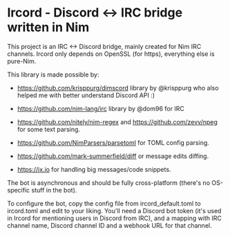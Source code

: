 # Ircord - Discord <-> IRC bridge written in Nim
This project is an IRC <-> Discord bridge, mainly created for Nim IRC channels.
Ircord only depends on OpenSSL (for https), everything else is pure-Nim.

This library is made possible by:

- https://github.com/krisppurg/dimscord library by @krisppurg who also helped me with better understand Discord API :)

- https://github.com/nim-lang/irc library by @dom96 for IRC

- https://github.com/nitely/nim-regex and https://github.com/zevv/npeg for some text parsing.

- https://github.com/NimParsers/parsetoml for TOML config parsing.

- https://github.com/mark-summerfield/diff or message edits diffing.

- https://ix.io for handling big messages/code snippets.


The bot is asynchronous and should be fully cross-platform (there's no OS-specific stuff in the bot).

To configure the bot, copy the config file from ircord_default.toml to ircord.toml and edit to your liking.
You'll need a Discord bot token (it's used in Ircord for mentioning users in Discord from IRC), and
a mapping with IRC channel name, Discord channel ID and a webhook URL for that channel.
